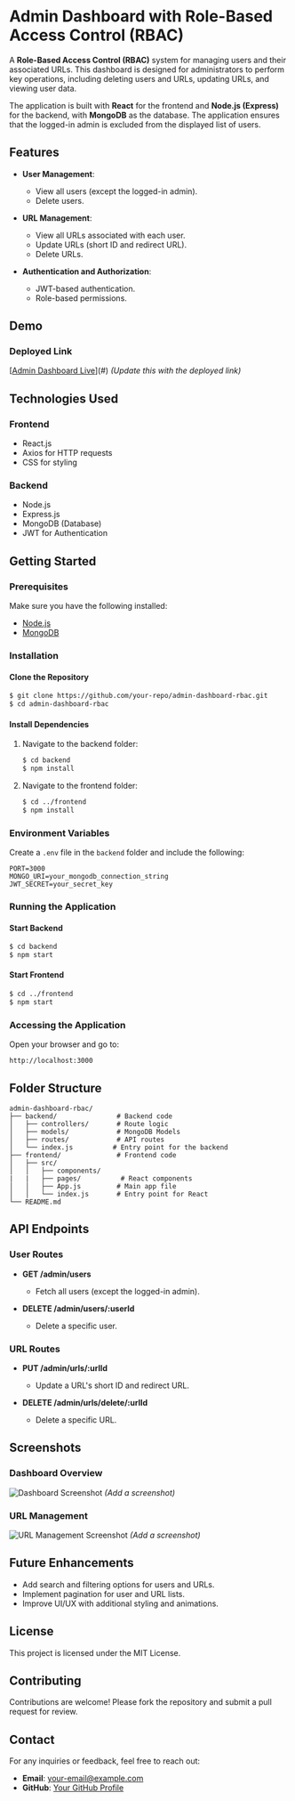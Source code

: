 # Admin Dashboard with Role-Based Access Control (RBAC)

A **Role-Based Access Control (RBAC)** system for managing users and their associated URLs. This dashboard is designed for administrators to perform key operations, including deleting users and URLs, updating URLs, and viewing user data. 

The application is built with **React** for the frontend and **Node.js (Express)** for the backend, with **MongoDB** as the database. The application ensures that the logged-in admin is excluded from the displayed list of users.

## Features

- **User Management**:
  - View all users (except the logged-in admin).
  - Delete users.
  
- **URL Management**:
  - View all URLs associated with each user.
  - Update URLs (short ID and redirect URL).
  - Delete URLs.

- **Authentication and Authorization**:
  - JWT-based authentication.
  - Role-based permissions.

## Demo

### Deployed Link
[[Admin Dashboard Live](https://url-shortner-rbac.vercel.app/)](#) *(Update this with the deployed link)*

## Technologies Used

### Frontend
- React.js
- Axios for HTTP requests
- CSS for styling

### Backend
- Node.js
- Express.js
- MongoDB (Database)
- JWT for Authentication

## Getting Started

### Prerequisites

Make sure you have the following installed:

- [Node.js](https://nodejs.org/)
- [MongoDB](https://www.mongodb.com/)

### Installation

#### Clone the Repository
```bash
$ git clone https://github.com/your-repo/admin-dashboard-rbac.git
$ cd admin-dashboard-rbac
```

#### Install Dependencies

1. Navigate to the backend folder:
   ```bash
   $ cd backend
   $ npm install
   ```

2. Navigate to the frontend folder:
   ```bash
   $ cd ../frontend
   $ npm install
   ```

### Environment Variables

Create a `.env` file in the `backend` folder and include the following:
```env
PORT=3000
MONGO_URI=your_mongodb_connection_string
JWT_SECRET=your_secret_key
```

### Running the Application

#### Start Backend
```bash
$ cd backend
$ npm start
```

#### Start Frontend
```bash
$ cd ../frontend
$ npm start
```

### Accessing the Application
Open your browser and go to:
```
http://localhost:3000
```

## Folder Structure

```
admin-dashboard-rbac/
├── backend/               # Backend code
│   ├── controllers/       # Route logic
│   ├── models/            # MongoDB Models
│   ├── routes/            # API routes
│   └── index.js          # Entry point for the backend
├── frontend/              # Frontend code
│   ├── src/
│   │   ├── components/
|   |   ├── pages/          # React components
│   │   ├── App.js         # Main app file
│   │   └── index.js       # Entry point for React
└── README.md
```

## API Endpoints

### User Routes

- **GET /admin/users**
  - Fetch all users (except the logged-in admin).

- **DELETE /admin/users/:userId**
  - Delete a specific user.

### URL Routes

- **PUT /admin/urls/:urlId**
  - Update a URL's short ID and redirect URL.

- **DELETE /admin/urls/delete/:urlId**
  - Delete a specific URL.

## Screenshots

### Dashboard Overview

![Dashboard Screenshot](#) *(Add a screenshot)*

### URL Management

![URL Management Screenshot](#) *(Add a screenshot)*

## Future Enhancements

- Add search and filtering options for users and URLs.
- Implement pagination for user and URL lists.
- Improve UI/UX with additional styling and animations.

## License

This project is licensed under the MIT License.

## Contributing

Contributions are welcome! Please fork the repository and submit a pull request for review.

## Contact

For any inquiries or feedback, feel free to reach out:

- **Email**: your-email@example.com
- **GitHub**: [Your GitHub Profile](https://github.com/your-profile)
